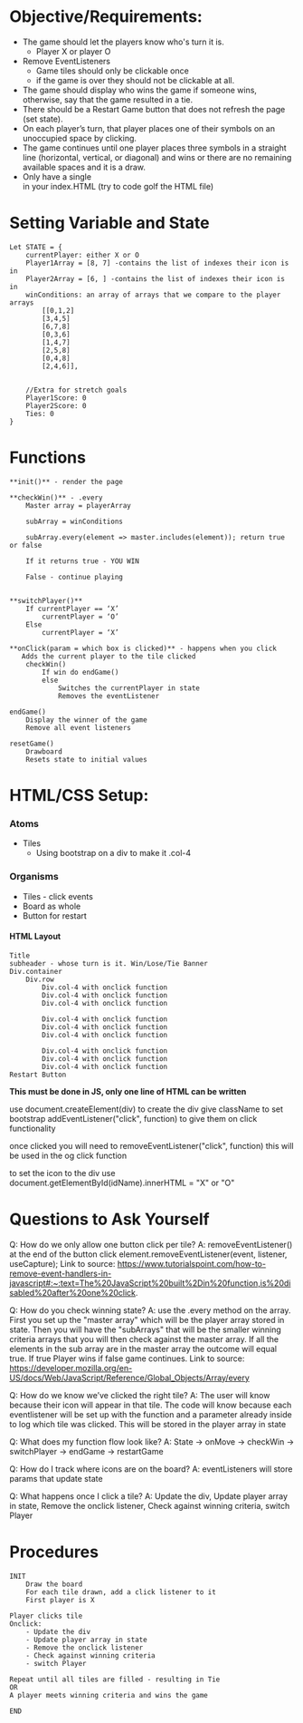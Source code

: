 # Objective/Requirements:
- The game should let the players know who's turn it is.
    - Player X or player O
- Remove EventListeners
   - Game tiles should only be clickable once
   - if the game is over they should not be clickable at all.
- The game should display who wins the game if someone wins, otherwise, say that the game resulted in a tie.
- There should be a Restart Game button that does not refresh the page (set state).
- On each player’s turn, that player places one of their symbols on an unoccupied space by clicking.
- The game continues until one player places three symbols in a straight line (horizontal, vertical, or diagonal) and wins or there are no remaining available spaces and it is a draw.
- Only have a single <div id="app"></div> in your index.HTML (try to code golf the HTML file)

# Setting Variable and State
    Let STATE = { 
        currentPlayer: either X or O
        Player1Array = [8, 7] -contains the list of indexes their icon is in
        Player2Array = [6, ] -contains the list of indexes their icon is in
        winConditions: an array of arrays that we compare to the player arrays
            [[0,1,2]
            [3,4,5]
            [6,7,8]
            [0,3,6]
            [1,4,7]
            [2,5,8]
            [0,4,8]
            [2,4,6]],


        //Extra for stretch goals
        Player1Score: 0
        Player2Score: 0
        Ties: 0
    }

# Functions

    **init()** - render the page

    **checkWin()** - .every
        Master array = playerArray

        subArray = winConditions

        subArray.every(element => master.includes(element)); return true or false

        If it returns true - YOU WIN

        False - continue playing


    **switchPlayer()**
        If currentPlayer == ‘X’
            currentPlayer = ‘O’
        Else
            currentPlayer = ‘X’

    **onClick(param = which box is clicked)** - happens when you click
       Adds the current player to the tile clicked
        checkWin()
            If win do endGame()
            else
                Switches the currentPlayer in state
                Removes the eventListener

    endGame()
        Display the winner of the game
        Remove all event listeners

    resetGame()
        Drawboard
        Resets state to initial values

# HTML/CSS Setup:

### Atoms
- Tiles
    - Using bootstrap on a div to make it .col-4

### Organisms
- Tiles - click events
- Board as whole
- Button for restart

#### HTML Layout
    Title 
    subheader - whose turn is it. Win/Lose/Tie Banner
    Div.container
        Div.row
            Div.col-4 with onclick function
            Div.col-4 with onclick function
            Div.col-4 with onclick function

            Div.col-4 with onclick function
            Div.col-4 with onclick function
            Div.col-4 with onclick function

            Div.col-4 with onclick function
            Div.col-4 with onclick function
            Div.col-4 with onclick function
    Restart Button

**This must be done in JS, only one line of HTML can be written**

use document.createElement(div) to create the div
give className to set bootstrap
addEventListener("click", function) to give them on click functionality

once clicked you will need to removeEventListener("click", function) this will be used in the og click function

to set the icon to the div use document.getElementById(idName).innerHTML = "X" or "O"

# Questions to Ask Yourself

Q: How do we only allow one button click per tile? 
A: removeEventListener() at the end of the button click
     element.removeEventListener(event, listener, useCapture);
Link to source: https://www.tutorialspoint.com/how-to-remove-event-handlers-in-javascript#:~:text=The%20JavaScript%20built%2Din%20function,is%20disabled%20after%20one%20click.

Q: How do you check winning state?
A: use the .every method on the array. First you set up the "master array" which will be the player array stored in state. Then you will have the "subArrays" that will be the smaller winning criteria arrays that you will then check against the master array. If all the elements in the sub array are in the master array the outcome will equal true. If true Player wins if false game continues. 
Link to source: https://developer.mozilla.org/en-US/docs/Web/JavaScript/Reference/Global_Objects/Array/every

Q: How do we know we’ve clicked the right tile?
A: The user will know because their icon will appear in that tile. The code will know because each eventlistener will be set up with the function and a parameter already inside to log which tile was clicked. This will be stored in the player array in state

Q: What does my function flow look like?
A: State -> onMove -> checkWin -> switchPlayer -> endGame -> restartGame

Q: How do I track where icons are on the board?
A: eventListeners will store params that update state

Q: What happens once I click a tile?
A:  Update the div, Update player array in state, Remove the onclick listener, Check against winning criteria, switch Player

# Procedures

    INIT
        Draw the board
        For each tile drawn, add a click listener to it
        First player is X

    Player clicks tile
    Onclick: 
        - Update the div
        - Update player array in state
        - Remove the onclick listener
        - Check against winning criteria
        - switch Player

    Repeat until all tiles are filled - resulting in Tie
    OR
    A player meets winning criteria and wins the game

    END


